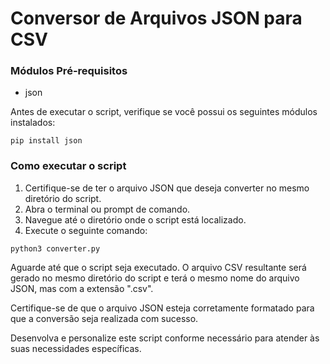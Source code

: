 <html>
<head>
  <title>Conversor de Arquivos JSON para CSV</title>
</head>
<body>
  <h1>Conversor de Arquivos JSON para CSV</h1>
  <h3>Módulos Pré-requisitos</h3>
  <ul>
    <li>json</li>
  </ul>
  <p>Antes de executar o script, verifique se você possui os seguintes módulos instalados:</p>
  <pre><code>pip install json</code></pre>
  <h3>Como executar o script</h3>
  <ol>
    <li>Certifique-se de ter o arquivo JSON que deseja converter no mesmo diretório do script.</li>
    <li>Abra o terminal ou prompt de comando.</li>
    <li>Navegue até o diretório onde o script está localizado.</li>
    <li>Execute o seguinte comando:</li>
  </ol>
  <pre><code>python3 converter.py</code></pre>
  <p>Aguarde até que o script seja executado. O arquivo CSV resultante será gerado no mesmo diretório do script e terá o mesmo nome do arquivo JSON, mas com a extensão ".csv".</p>
  <p>Certifique-se de que o arquivo JSON esteja corretamente formatado para que a conversão seja realizada com sucesso.</p>
  <p>Desenvolva e personalize este script conforme necessário para atender às suas necessidades específicas.</p>
</body>
</html>